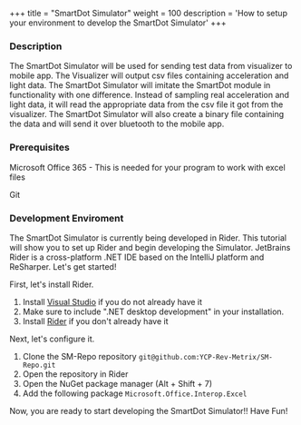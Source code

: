 +++
title = "SmartDot Simulator"
weight = 100
description = 'How to setup your environment to develop the SmartDot Simulator'
+++

### Description

The SmartDot Simulator will be used for sending test data from visualizer to mobile app. The Visualizer will output csv files containing acceleration and light data. The SmartDot Simulator will imitate the SmartDot module in functionality with one difference. Instead of sampling real acceleration and light data, it will read the appropriate data from the csv file it got from the visualizer. The SmartDot Simulator will also create a binary file containing the data and will send it over bluetooth to the mobile app.

### Prerequisites
Microsoft Office 365 - This is needed for your program to work with excel files

Git

### Development Enviroment

The SmartDot Simulator is currently being developed in Rider. This tutorial will show you to set up Rider and begin developing the Simulator. JetBrains Rider is a cross-platform .NET IDE based on the IntelliJ platform and ReSharper. Let's get started!

First, let's install Rider.
1. Install [Visual Studio](https://visualstudio.microsoft.com/) if you do not already have it
1. Make sure to include ".NET desktop development" in your installation.
1. Install [Rider](https://www.jetbrains.com/help/rider/Installation_guide.html#toolbox) if you don't already have it

Next, let's configure it.
1. Clone the SM-Repo repository `git@github.com:YCP-Rev-Metrix/SM-Repo.git`
1. Open the repository in Rider
1. Open the NuGet package manager (Alt + Shift + 7)
1. Add the following package `Microsoft.Office.Interop.Excel`

Now, you are ready to start developing the SmartDot Simulator!! Have Fun!